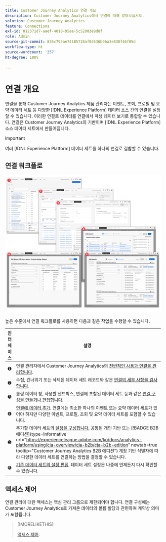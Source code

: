 ```yaml
---
title: Customer Journey Analytics 연결 개요
description: Customer Journey Analytics에서 연결에 대해 알아보십시오.
solution: Customer Journey Analytics
feature: Connections
exl-id: 012371d7-aaef-4018-95ee-5c52083e9d8f
role: Admin
source-git-commit: 836c793ae74185728af03636b0ba3e838f46f05d
workflow-type: ht
source-wordcount: '257'
ht-degree: 100%

---
```


# 연결 개요

연결을 통해 Customer Journey Analytics 제품 관리자는 이벤트, 조회, 프로필 및 요약 데이터 세트 등 다양한 [!DNL  Experience Platform] 데이터 소스 간의 연결을 설정할 수 있습니다. 이러한 연결로 데이터를 연결에서 파생 데이터 보기로 통합할 수 있습니다. 연결은 Customer Journey Analytics의 기반이며 [!DNL Experience Platform] 소스 데이터 세트에서 만들어집니다.

>[!IMPORTANT]
>
>여러 [!DNL Experience Platform] 데이터 세트를 하나의 연결로 결합할 수 있습니다.


## 연결 워크플로

![연결 워크플로](assets/connection-workflow.png)

<!-- Outdated interface 

>[!BEGINSHADEBOX]

See ![VideoCheckedOut](/help/assets/icons/VideoCheckedOut.svg) [Configuring connections](https://video.tv.adobe.com/v/35111/?quality=12&learn=on){target="_blank"} for a demo video.

>[!ENDSHADEBOX]

-->

높은 수준에서 연결 워크플로를 사용하면 다음과 같은 작업을 수행할 수 있습니다.

| 인터페이스 | 설명 |
|:---:|---|
| ➊ | 연결 관리자에서 Customer Journey Analytics의 [전반적인 사용과 연결을 관리합니다](manage-connections.md). |
| ➋ | 수집, 건너뛰기 또는 삭제된 데이터 세트 레코드와 같은 [연결의 세부 사항을 검사합니다](manage-connections.md#connection-details). |
| ➌ | 롤링 데이터 창, 사용할 샌드박스, 연결에 포함된 데이터 세트 등과 같은 [연결 구성을 만들거나 편집합니다](create-connection.md#create-or-edit-a-connection). |
| ➍ | [연결에 데이터 추가](create-connection.md#add-datasets). 연결에는 최소한 하나의 이벤트 또는 요약 데이터 세트가 있어야 하지만 다양한 이벤트, 프로필, 조회 및 요약 데이터 세트를 포함할 수 있습니다. |
| ➎ | 추가할 데이터 세트의 [설정을 구성합니다.](create-connection.md#dataset-settings) 공통된 개인 기반 또는 [!BADGE B2B 에디션]{type=Informative url="https://experienceleague.adobe.com/ko/docs/analytics-platform/using/cja-overview/cja-b2b/cja-b2b-edition" newtab=true tooltip="Customer Journey Analytics B2B 에디션"} 계정 기반 식별자에 따라 다양한 데이터 세트를 연결하는 방법을 결정할 수 있습니다. |
| ➏ | [기존 데이터 세트의 설정 편집](create-connection.md#edit-a-dataset). 데이터 세트 설정은 나중에 언제든지 다시 확인할 수 있습니다. |



## 액세스 제어

연결 관리에 대한 액세스는 핵심 관리 그룹으로 제한되어야 합니다. 연결 구성에는 Customer Journey Analytics로 가져온 데이터의 볼륨 할당과 관련하여 계약상 의미가 포함됩니다.

>[!MORELIKETHIS]
>
>[액세스 제어](/help/technotes/access-control.md).

